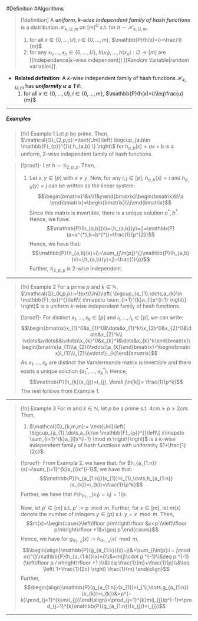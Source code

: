 #Definition #Algorithms 

> [!definition]
> A ***uniform, $k$-wise independent family of hash functions***  is a distribution $\mathcal{H}_{k,U,m}$ on $[m]^U$ s.t. for $h\sim \mathcal{H}_{k,U,m}$,
> 1. for all $x\in \{ 0,\dots,U \},i\in\{ 0,\dots,m \}$, $\mathbb{P}(h(x)=i)=\frac{1}{m}$
> 2. for any $x_{1},\dots,x_{n}\in \{ 0,\dots,U \}$, $h(x_{1}),\dots,h(x_{n}):\Omega\to[m]$ are [[Independence|$k$-wise independent]] [[Random Variable|random variables]].
- **Related definition**: A $k$-wise independent family of hash functions $\mathcal{H}_{k,U,m}$ has ***uniformity $u\geq 1$*** if:
	1. for all $x\in \{ 0,\dots,U \},i\in\{ 0,\dots,m \}$, $\mathbb{P}(h(x)=i)\leq\frac{u}{m}$
---
##### Examples
> [!h] Example 1
> Let $p$ be prime. Then, $\mathcal{G}_{2,p,p}:=\text{Uni}\left( \bigcup_{a,b\in \mathbb{F}_{p}}^{}\{ h_{a,b} \} \right)$  for $h_{a,b}(x)=ax+b$ is a uniform, $2$-wise independent family of hash functions.

> [!proof]-
> Let $h\sim \mathcal{G}_{2,p,p}$. Then, 
> 1. Let $x,y\in [p]$ with $x\neq y$. Now, for any $i,j\in[p]$, $h_{a,b}(x)=i$ and $h_{a,b}(y)=j$ can be written as the linear system: $$\begin{bmatrix}1&x\\1&y\end{bmatrix}\begin{bmatrix}b\\a \end{bmatrix}=\begin{bmatrix}i\\j\end{bmatrix}$$Since this matrix is invertible, there is a unique solution $a^{*},b^{*}$. Hence, we have: $$\mathbb{P}(h_{a,b}(x)=i,h_{a,b}(y)=j)=\mathbb{P}(a=a^{*},b=b^{*})=\frac{1}{p^{2}}$$Hence, we have that: $$\mathbb{P}(h_{a,b}(x)=i)=\sum_{j\in[p]}^{}\mathbb{P}(h_{a,b}(x)=i,h_{a,b}(y)=j)=\frac{1}{p}$$Further, $\mathcal{G}_{2,p,p}$ is $2$-wise independent.
---
> [!h] Example 2
> For a prime $p$ and $k\in \mathbb{N}$, $\mathcal{G}_{k,p,p}:=\text{Uni}\left( \bigcup_{a_{1},\dots,a_{k}\in \mathbb{F}_{p}}^{}\left\{  x\mapsto \sum_{i=1}^{k}a_{i}x^{i-1}  \right\} \right)$ is a uniform $k$-wise independent family of hash functions.

> [!proof]-
> For distinct $x_{1},\dots,x_{k}\in [p]$ and $i_{1},\dots,i_{k}\in[p]$, we can write: $$\begin{bmatrix}x_{1}^0&x_{1}^0&\dots&x_{1}^k\\x_{2}^0&x_{2}^0&\dots&x_{2}^k\\ \vdots&\vdots&&\vdots\\x_{k}^0&x_{k}^1&\dots&x_{k}^k\end{bmatrix}\begin{bmatrix}a_{1}\\a_{2}\\\vdots\\a_{k}\end{bmatrix}=\begin{bmatrix}i_{1}\\i_{2}\\\vdots\\i_{k}\end{bmatrix}$$As $x_{1},\dots,x_{k}$ are distinct the Vandermonde matrix is invertible and there exists a unique solution $(a^{*}_{1},\dots,a^{*}_{k})$. Hence, $$\mathbb{P}(h_{k}(x_{j})=i_{j}, \forall j\in[k])= \frac{1}{p^k}$$The rest follows from  Example 1.
---
> [!h] Example 3
> For $m$ and $k\in \mathbb{N}$, let $p$ be a prime s.t. $4cm\geq p\geq 2cm$. Then, 
> 1. $\mathcal{G}_{k,m,m}:= \text{Uni}\left( \bigcup_{a_{1},\dots,a_{k}\in \mathbb{F}_{p}}^{}\left\{  x\mapsto \sum_{i=1}^{k}a_{i}x^{i-1}  \mod m  \right\}\right)$ is a $k$-wise independent family of hash functions with uniformity $1+\frac{1}{2c}$.

> [!proof]-
> From Example 2, we have that: for $h_{a_{1:n}}(x):=\sum_{i=1}^{k}a_{i}x^{i-1}$, we have that: $$\mathbb{P}(h_{a_{1:n}}(x_{1})=i_{1},\dots,h_{a_{1:n}}(x_{k})=i_{k})=\frac{1}{p^k}$$Further, we have that $\mathbb{P}(h_{a_{1:n}}(x_{1})=i_{1})=1/p$.
> 
> Now, let $p'\in[m]$ s.t. $p':=p \mod m$. Further, for $x\in[m]$, let $m(x)$ denote the number of integers $y\in[p]$ s.t. $y=x\mod m$. Then, $$m(x)=\begin{cases}\left\lfloor p/m\right\rfloor &x<p'\\\left\lfloor p/m\right\rfloor +1&x\geq p'\end{cases}$$Hence, we have for $g_{a_{1:n}}(x):=h_{a_{1:n}}(x)\mod m$,  $$\begin{align}\mathbb{P}(g_{a_{1:k}}(x)=j)&=\sum_{i\in[p]:i = j\mod m}^{}\mathbb{P}(h_{a_{1:k}}(x)=i)\\&=m(j)\cdot p ^{-1}\\&\leq p ^{-1}(\left\lfloor p / m\right\rfloor +1 )\\&\leq \frac{1}{m}+\frac{1}{p}\\&\leq \left( 1+\frac{1}{2c} \right) \frac{1}{m} \end{align}$$Further, $$\begin{align}\mathbb{P}(g_{a_{1:n}}(x_{1})=i_{1},\dots,g_{a_{1:n}}(x_{k})=i_{k})&=p^{-k}\prod_{j=1}^{k}m(i_{j})\end{align}=\prod_{j=1}^{k}m(i_{j})p^{-1}=\prod_{j=1}^{k}\mathbb{P}(g_{a_{1:n}}(x_{j})=i_{j})$$
---
